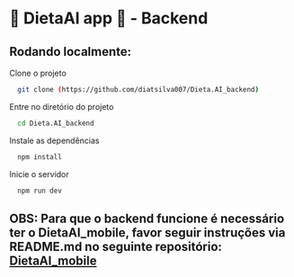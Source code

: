 # 💙 DietaAI app 📲 - Backend

## Rodando localmente:

Clone o projeto

```bash
  git clone (https://github.com/diatsilva007/Dieta.AI_backend)
```

Entre no diretório do projeto

```bash
  cd Dieta.AI_backend
```

Instale as dependências

```bash
  npm install
```

Inicie o servidor

```bash
  npm run dev
```
## OBS: Para que o backend funcione é necessário ter o DietaAI_mobile, favor seguir instruções via README.md no seguinte repositório: [DietaAI_mobile](https://github.com/diatsilva007/Dieta.AI_mobile)
